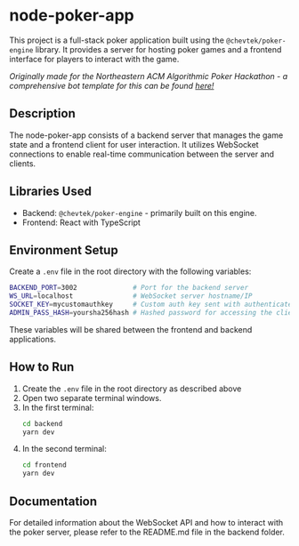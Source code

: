 # node-poker-app

This project is a full-stack poker application built using the `@chevtek/poker-engine` library. It provides a server for hosting poker games and a frontend interface for players to interact with the game.

_Originally made for the Northeastern ACM Algorithmic Poker Hackathon - a comprehensive bot template for this can be found [here!](https://github.com/akala47/acm_pokerbot)_

## Description

The node-poker-app consists of a backend server that manages the game state and a frontend client for user interaction. It utilizes WebSocket connections to enable real-time communication between the server and clients.

## Libraries Used

- Backend: `@chevtek/poker-engine` - primarily built on this engine.
- Frontend: React with TypeScript

## Environment Setup

Create a `.env` file in the root directory with the following variables:

```bash
BACKEND_PORT=3002              # Port for the backend server
WS_URL=localhost               # WebSocket server hostname/IP
SOCKET_KEY=mycustomauthkey     # Custom auth key sent with authenticated socket messages
ADMIN_PASS_HASH=yoursha256hash # Hashed password for accessing the client/GUI
```

These variables will be shared between the frontend and backend applications.

## How to Run

1. Create the `.env` file in the root directory as described above
2. Open two separate terminal windows.
3. In the first terminal:
   ```bash
   cd backend
   yarn dev
   ```
4. In the second terminal:
   ```bash
   cd frontend
   yarn dev
   ```

## Documentation

For detailed information about the WebSocket API and how to interact with the poker server, please refer to the README.md file in the backend folder.
